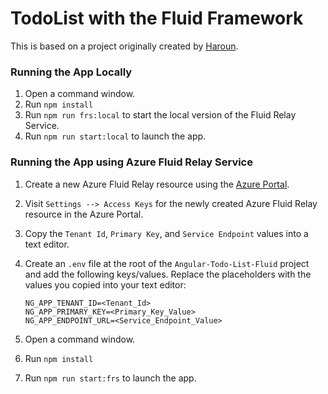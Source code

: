 # TodoList with the Fluid Framework

This is based on a project originally created by [Haroun](https://github.com/harounchebbi/angular-to-do-list-with-drag-drop).

### Running the App Locally
1. Open a command window.
1. Run `npm install`
1. Run `npm run frs:local` to start the local version of the Fluid Relay Service.
1. Run `npm run start:local` to launch the app.

### Running the App using Azure Fluid Relay Service
1. Create a new Azure Fluid Relay resource using the [Azure Portal](https://portal.azure.com).
1. Visit `Settings --> Access Keys` for the newly created Azure Fluid Relay resource in the Azure Portal.
1. Copy the `Tenant Id`, `Primary Key`, and `Service Endpoint` values into a text editor.
1. Create an `.env` file at the root of the `Angular-Todo-List-Fluid` project and add the following keys/values. Replace the placeholders with the values you copied into your text editor:

    ```
    NG_APP_TENANT_ID=<Tenant_Id>
    NG_APP_PRIMARY_KEY=<Primary_Key_Value>
    NG_APP_ENDPOINT_URL=<Service_Endpoint_Value>
    ```
1. Open a command window.
1. Run `npm install`
1. Run `npm run start:frs` to launch the app.



